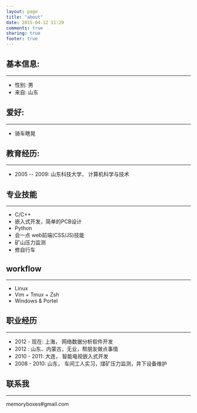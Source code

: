 ```yaml
---
layout: page
title: "about"
date: 2015-04-12 11:29
comments: true
sharing: true
footer: true
---
```


## 基本信息:

-----------------------------

* 性别:   男
* 来自:   山东

## 爱好:

-----------------------------

* 骑车瞎晃

## 教育经历:

-----------------------------

* 2005 -- 2009:  山东科技大学， 计算机科学与技术

## 专业技能

-----------------------------

* C/C++
* 嵌入式开发，简单的PCB设计
* Python
* 会一点 web前端(CSS/JS)技能
* 矿山压力监测
* 修自行车

## workflow

-----------------------------

* Linux
* Vim + Tmux + Zsh
* Windows & Portel


## 职业经历

-----------------------------

* 2012 - 现在: 上海， 网络数据分析软件开发
* 2012       : 山东、内蒙古，无业，帮朋友做点事情
* 2010 - 2011: 大连， 智能电视嵌入式开发
* 2008 - 2010: 山东， 车间工人实习，煤矿压力监测，井下设备维护

## 联系我

-----------------------------

memoryboxes#gmail.com
